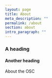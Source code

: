 ```yaml
---
layout: page
title: About
meta_description: ""
permalink: /about
section: about
intro_paragraph: ""
---
```

### A heading

#### Another heading

About the OSC
